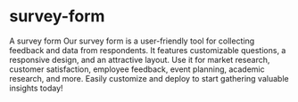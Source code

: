 # survey-form
A survey form 
Our survey form is a user-friendly tool for collecting feedback and data from respondents. It features customizable questions, a responsive design, and an attractive layout. Use it for market research, customer satisfaction, employee feedback, event planning, academic research, and more. Easily customize and deploy to start gathering valuable insights today!
